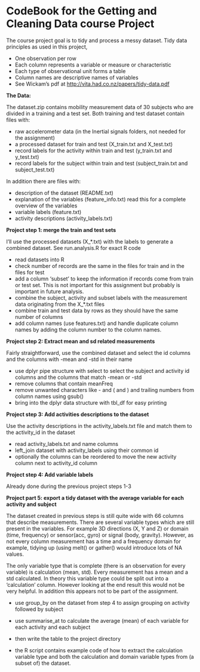 # CodeBook for the Getting and Cleaning Data course Project

The course project goal is to tidy and process a messy dataset.
Tidy data principles as used in this project,
- One observation per row
- Each column represents a variable or measure or characteristic
- Each type of observational unit forms a table
- Column names are descriptive names of variables
- See Wickam’s pdf at http://vita.had.co.nz/papers/tidy-data.pdf


**The Data:**

The dataset.zip contains mobility measurement data of 30 subjects who are divided in a training and a test set. 
Both training and test dataset contain files with:
- raw accelerometer data (in the Inertial signals folders, not needed for the assignment)
- a processed dataset for train and test (X_train.txt and X_test.txt)
- record labels for the activity within train and test (y_train.txt and y_test.txt)
- record labels for the subject within train and test (subject_train.txt and subject_test.txt)

In addition there are files with:
- description of the dataset (README.txt) 
- explanation of the variables (feature_info.txt) read this for a complete overview of the variables
- variable labels (feature.txt)
- activity descriptions (activity_labels.txt)

**Project step 1: merge the train and test sets**

I’ll use the processed datasets (X_*.txt) with the labels to generate a combined dataset.
See run.analysis.R for exact R code
- read datasets into R
- check number of records are the same in the files for train and in the files for test
- add a column ‘subset’ to keep the information if records come from train or test set. This is not important for this assignment but probably is important in future analysis.
- combine the subject, activity and subset labels with the measurement data originating from the X_*.txt files
- combine train and test data by rows as they should have the same number of columns
- add column names (use features.txt) and handle duplicate column names by adding the column number to the column names.

**Project step 2: Extract mean and sd related measurements**

Fairly straightforward, use the combined dataset and select the id columns and the columns with -mean and -std in their name
- use dplyr pipe structure with select to select the subject and activity id columns and the columns that match -mean or -std
- remove columns that contain meanFreq
- remove unwanted characters like - and ( and ) and trailing numbers from column names using gsub()
- bring into the dplyr data structure with tbl_df for easy printing

**Project step 3: Add activities descriptions to the dataset**

Use the activity descriptions in the activity_labels.txt file and match them to the activity_id in the dataset
- read activity_labels.txt and name columns
- left_join dataset with activity_labels using their common id
- optionally the columns can be reordered to move the new activity column next to activity_id column


**Project step 4: Add variable labels**

Already done during the previous project steps 1-3

**Project part 5: export a tidy dataset with the average variable for each activity and subject**

The dataset created in previous steps is still quite wide with 66 columns that describe measurements. There are several variable types which are still present in the variables. For example 3D directions (X, Y and Z) or domain (time, frequency) or sensor(acc, gyro) or signal (body, gravity). However, as not every column measurement has a time and a frequency domain for example, tidying up (using melt() or gather() would introduce lots of NA values. 

The only variable type that is complete (there is an observation for every variable) is calculation (mean, std). Every measurement has a mean and a std calculated. In theory this variable type could be split out into a ‘calculation’ column. However looking at the end result this would not be very helpful. In addition this appears not to be part of the assignment.

- use group_by on the dataset from step 4 to assign grouping on activity followed by subject
- use summarise_at to calculate the average (mean) of each variable for each activity and each subject
- then write the table to the project directory

- the R script contains example code of how to extract the calculation variable type and both the calculation and domain variable types from (a subset of) the dataset.



